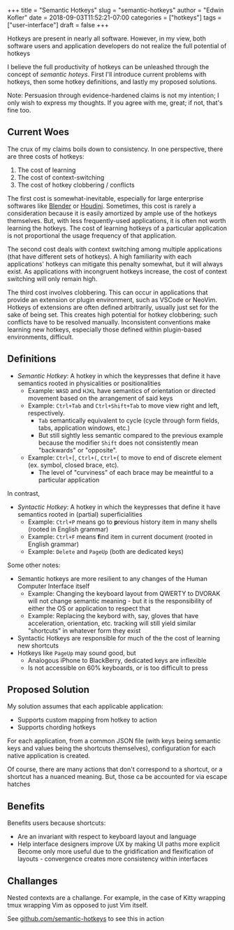 +++
title = "Semantic Hotkeys"
slug = "semantic-hotkeys"
author = "Edwin Kofler"
date = 2018-09-03T11:52:21-07:00
categories = ["hotkeys"]
tags = ["user-interface"]
draft = false
+++

Hotkeys are present in nearly all software. However, in my view, both software users and application developers do not realize the full potential of hotkeys

I believe the full productivity of hotkeys can be unleashed through the concept of _semantic hoteys_. First I'll introduce current problems with hotkeys, then some hotkey definitions, and lastly my proposed solutions.

Note: Persuasion through evidence-hardened claims is not my intention; I only wish to express my thoughts. If you agree with me, great; if not, that's fine too.

## Current Woes

The crux of my claims boils down to consistency. In one perspective, there are three costs of hotkeys:

1. The cost of learning
2. The cost of context-switching
3. The cost of hotkey clobbering / conflicts

The first cost is somewhat-inevitable, especially for large enterprise softwares like [Blender](https://www.blender.org) or [Houdini](https://www.sidefx.com). Sometimes, this cost is rarely a consideration because it is easily amortized by ample use of the hotkeys themselves. But, with less frequently-used applications, it is often not worth learning the hotkeys. The cost of learning hotkeys of a particular application is not proportional the usage frequency of that application.

The second cost deals with context switching among multiple applications (that have different sets of hotkeys). A high familiarity with each applications' hotkeys can mitigate this penalty somewhat, but it will always exist. As applications with incongruent hotkeys increase, the cost of context switching will only remain high.

The third cost involves clobbering. This can occur in applications that provide an extension or plugin environment, such as VSCode or NeoVim. Hotkeys of extensions are often defined  arbitrarily, usually just set for the sake of being set. This creates high potential for hotkey clobbering; such conflicts have to be resolved manually. Inconsistent conventions make learning new hotkeys, especially those defined within plugin-based environments, difficult.

## Definitions

- _Semantic Hotkey_: A hotkey in which the keypresses that define it have semantics rooted in physicalities or positionalities
  - Example:  `WASD` and `HJKL` have semantics of orientation or directed movement based on the arrangement of said keys
  - Example: `Ctrl+Tab` and `Ctrl+Shift+Tab` to move view right and left, respectively.
    - `Tab` semantically equivalent to cycle (cycle through form fields, tabs, application windows, etc.)
    - But still sightly less semantic compared to the previous example because the modifier `Shift` does not consistently mean "backwards" or "opposite".
  - Example: `Ctrl+[`, `Ctrl+(`, `Ctrl+{` to move to end of discrete element (ex. symbol, closed brace, etc).
    - The level of "curviness" of each brace may be meaintful to a particular application

In contrast,

- _Syntactic Hotkey_: A hotkey in which the keypresses that define it have semantics rooted in (partial) superficialities
  - Example: `Ctrl+P` means go to **p**revious history item in many shells (rooted in English grammar)
  - Example: `Ctrl+F` means **f**ind item in current document (rooted in English grammar)
  - Example: `Delete` and `PageUp` (both are dedicated keys)

Some other notes:

- Semantic hotkeys are more resilient to any changes of the Human Computer Interface itself
  - Example: Changing the keyboard layout from QWERTY to DVORAK will not change semantic meaning - but it is the responsibility of either the OS or application to respect that
  - Example: Replacing the keybord with, say, gloves that have acceleration, orientation, etc. tracking will still yield similar "shortcuts" in whatever form they exist
- Syntactic Hotkeys are responsible for much of the the cost of learning new shortcuts
- Hotkeys like `PageUp` may sound good, but
  - Analogous iPhone to BlackBerry, dedicated keys are inflexible
  - Is not accessible on 60% keyboards, or is too difficult to press

## Proposed Solution

My solution assumes that each applicable application:

- Supports custom mapping from hotkey to action
- Supports chording hotkeys

For each application, from a common JSON file (with keys being semantic keys and values being the shortcuts themselves), configuration for each native application is created.

Of course, there are many actions that don't correspond to a shortcut, or a shortcut has a nuanced meaning. But, those ca be accounted for via escape hatches

## Benefits

Benefits users because shortcuts:

- Are an invariant with respect to keyboard layout and language
- Help interface designers improve UX by making UI paths more explicit
Become only more useful due to the gridification and flexification of layouts - convergence creates more consistency within interfaces

## Challanges

Nested contexts are a challange. For example, in the case of Kitty wrapping tmux wrapping Vim as opposed to just Vim itself.

See [github.com/semantic-hotkeys](https://github.com/semantic-hotkeys) to see this in action

